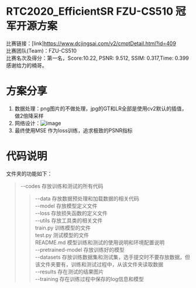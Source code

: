 # RTC2020_EfficientSR FZU-CS510 冠军开源方案
比赛链接：[link]https://www.dcjingsai.com/v2/cmptDetail.html?id=409  
比赛团队(Team)：FZU-CS510  
比赛名次及得分：第一名，Score:10.22, PSNR: 9.512, SSIM: 0.317,Time: 0.399  
感谢给力的楠哥。

# 方案分享
1. 数据处理：png图片的不做处理，jpg的GT和LR全部是使用cv2默认的插值，做2倍降采样  
2. 网络设计：![image](https://github.com/zdyshine/RTC2020_EfficientSR/blob/master/net.jpg)  
3. 最终使用MSE 作为loss训练，追求极致的PSNR指标  
 
# 代码说明
文件夹的功能如下：  
>--codes	存放训练和测试的所有代码   
>>--data 存放数据预处理和加载数据的相关代码   
>>--model 存放模型定义文件  
>>--loss 存放损失函数的定义文件    
>>--utils 存放工具类的相关文件   
>>train.py 训练模型的文件   
>>test.py 测试模型的文件    
>>README.md 模型训练和测试的使用说明和环境配置说明   
--pretrained-model	存放训练好的模型  
--datasets	存放训练数据集和测试集，选手提交时不要存放数据，但该文件夹要有，训练和测试过程中，从该文件夹读取数据  
--results		存在测试的结果图片   
--training	存在训练过程中保存的log信息和模型  

